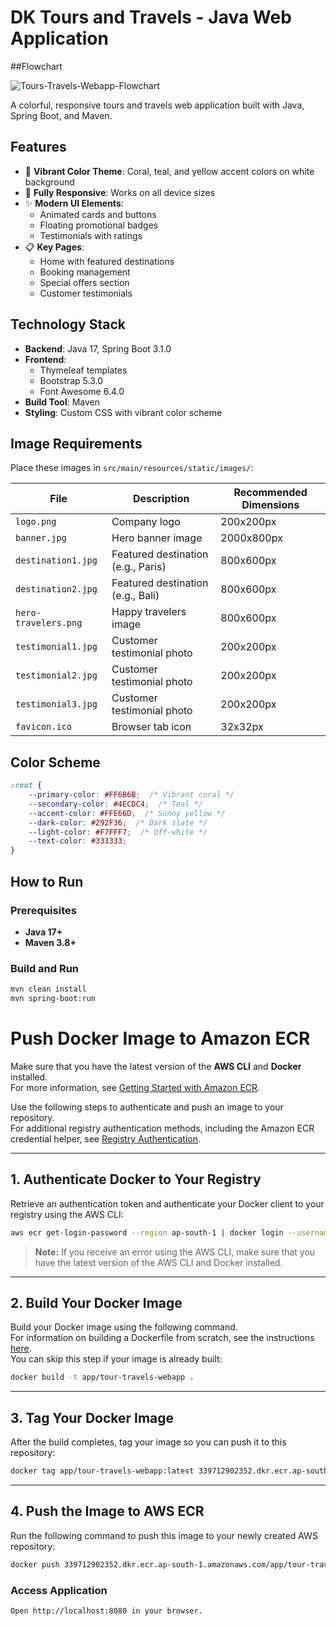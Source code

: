 # DK Tours and Travels - Java Web Application

##Flowchart

![Tours-Travels-Webapp-Flowchart](https://github.com/user-attachments/assets/655971c8-5ff7-40b9-838c-634b3a55c8b5)


A colorful, responsive tours and travels web application built with Java, Spring Boot, and Maven.

## Features

- 🎨 **Vibrant Color Theme**: Coral, teal, and yellow accent colors on white background
- 📱 **Fully Responsive**: Works on all device sizes
- ✨ **Modern UI Elements**:
  - Animated cards and buttons
  - Floating promotional badges
  - Testimonials with ratings
- 📋 **Key Pages**:
  - Home with featured destinations
  - Booking management
  - Special offers section
  - Customer testimonials

## Technology Stack

- **Backend**: Java 17, Spring Boot 3.1.0
- **Frontend**: 
  - Thymeleaf templates
  - Bootstrap 5.3.0
  - Font Awesome 6.4.0
- **Build Tool**: Maven
- **Styling**: Custom CSS with vibrant color scheme

## Image Requirements

Place these images in `src/main/resources/static/images/`:

| File                | Description                          | Recommended Dimensions |
|---------------------|--------------------------------------|------------------------|
| `logo.png`          | Company logo                         | 200x200px              |
| `banner.jpg`        | Hero banner image                    | 2000x800px             |
| `destination1.jpg`  | Featured destination (e.g., Paris)   | 800x600px              |
| `destination2.jpg`  | Featured destination (e.g., Bali)    | 800x600px              |
| `hero-travelers.png`| Happy travelers image                | 800x600px              |
| `testimonial1.jpg`  | Customer testimonial photo           | 200x200px              |
| `testimonial2.jpg`  | Customer testimonial photo           | 200x200px              |
| `testimonial3.jpg`  | Customer testimonial photo           | 200x200px              |
| `favicon.ico`       | Browser tab icon                     | 32x32px                |

## Color Scheme

```css
:root {
    --primary-color: #FF6B6B;  /* Vibrant coral */
    --secondary-color: #4ECDC4;  /* Teal */
    --accent-color: #FFE66D;  /* Sunny yellow */
    --dark-color: #292F36;  /* Dark slate */
    --light-color: #F7FFF7;  /* Off-white */
    --text-color: #333333;
}

```

## How to Run

### Prerequisites

- **Java 17+**
- **Maven 3.8+**

### Build and Run

```bash
mvn clean install
mvn spring-boot:run
```


# Push Docker Image to Amazon ECR

Make sure that you have the latest version of the **AWS CLI** and **Docker** installed.  
For more information, see [Getting Started with Amazon ECR](https://docs.aws.amazon.com/AmazonECR/latest/userguide/getting-started-cli.html).

Use the following steps to authenticate and push an image to your repository.  
For additional registry authentication methods, including the Amazon ECR credential helper, see [Registry Authentication](https://docs.aws.amazon.com/AmazonECR/latest/userguide/registry_auth.html).

---

## 1. Authenticate Docker to Your Registry

Retrieve an authentication token and authenticate your Docker client to your registry using the AWS CLI:

```bash
aws ecr get-login-password --region ap-south-1 | docker login --username AWS --password-stdin 339712902352.dkr.ecr.ap-south-1.amazonaws.com
```

> **Note:** If you receive an error using the AWS CLI, make sure that you have the latest version of the AWS CLI and Docker installed.

---

## 2. Build Your Docker Image

Build your Docker image using the following command.  
For information on building a Dockerfile from scratch, see the instructions [here](https://docs.docker.com/engine/reference/builder/).  
You can skip this step if your image is already built:

```bash
docker build -t app/tour-travels-webapp .
```

---

## 3. Tag Your Docker Image

After the build completes, tag your image so you can push it to this repository:

```bash
docker tag app/tour-travels-webapp:latest 339712902352.dkr.ecr.ap-south-1.amazonaws.com/app/tour-travels-webapp:latest
```

---

## 4. Push the Image to AWS ECR

Run the following command to push this image to your newly created AWS repository:

```bash
docker push 339712902352.dkr.ecr.ap-south-1.amazonaws.com/app/tour-travels-webapp:latest
```

### Access Application
```
Open http://localhost:8080 in your browser.
```

